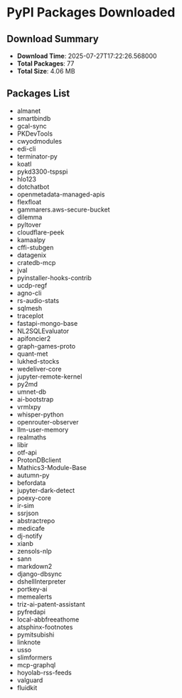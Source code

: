 # PyPI Packages Downloaded

## Download Summary
- **Download Time**: 2025-07-27T17:22:26.568000
- **Total Packages**: 77
- **Total Size**: 4.06 MB

## Packages List
- almanet
- smartbindb
- gcal-sync
- PKDevTools
- cwyodmodules
- edi-cli
- terminator-py
- koatl
- pykd3300-tspspi
- hlo123
- dotchatbot
- openmetadata-managed-apis
- flexfloat
- gammarers.aws-secure-bucket
- dilemma
- pyltover
- cloudflare-peek
- kamaalpy
- cffi-stubgen
- datagenix
- cratedb-mcp
- jval
- pyinstaller-hooks-contrib
- ucdp-regf
- agno-cli
- rs-audio-stats
- sqlmesh
- traceplot
- fastapi-mongo-base
- NL2SQLEvaluator
- apifoncier2
- graph-games-proto
- quant-met
- lukhed-stocks
- wedeliver-core
- jupyter-remote-kernel
- py2md
- umnet-db
- ai-bootstrap
- vrmlxpy
- whisper-python
- openrouter-observer
- llm-user-memory
- realmaths
- libir
- otf-api
- ProtonDBclient
- Mathics3-Module-Base
- autumn-py
- befordata
- jupyter-dark-detect
- poexy-core
- ir-sim
- ssrjson
- abstractrepo
- medicafe
- dj-notify
- xianb
- zensols-nlp
- sann
- markdown2
- django-dbsync
- dshellInterpreter
- portkey-ai
- memealerts
- triz-ai-patent-assistant
- pyfredapi
- local-abbfreeathome
- atsphinx-footnotes
- pymitsubishi
- linknote
- usso
- slimformers
- mcp-graphql
- hoyolab-rss-feeds
- valguard
- fluidkit
